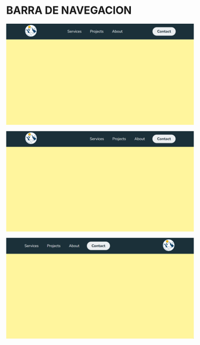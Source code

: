 
# BARRA DE NAVEGACION

![Barra de navegacion 1](img/option1.png)

![Barra de navegacion 2](img/option2.png)

![Barra de navegacion 3](img/option3.png)

